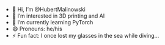 - 👋 Hi, I’m @HubertMalinowski
- 👀 I’m interested in 3D printing and AI
- 🌱 I’m currently learning PyTorch
- 😄 Pronouns: he/his
- ⚡ Fun fact: I once lost my glasses in the sea while diving...

<!---
HubertMalinowski/HubertMalinowski is a ✨ special ✨ repository because its `README.md` (this file) appears on your GitHub profile.
You can click the Preview link to take a look at your changes.
--->
